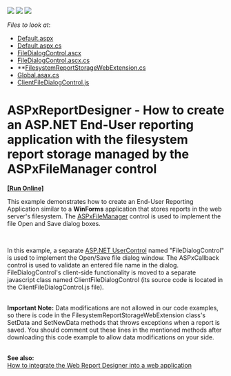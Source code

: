 <!-- default badges list -->
![](https://img.shields.io/endpoint?url=https://codecentral.devexpress.com/api/v1/VersionRange/128597856/19.2.2%2B)
[![](https://img.shields.io/badge/Open_in_DevExpress_Support_Center-FF7200?style=flat-square&logo=DevExpress&logoColor=white)](https://supportcenter.devexpress.com/ticket/details/T227679)
[![](https://img.shields.io/badge/📖_How_to_use_DevExpress_Examples-e9f6fc?style=flat-square)](https://docs.devexpress.com/GeneralInformation/403183)
<!-- default badges end -->
<!-- default file list -->
*Files to look at*:

* [Default.aspx](./CS/T227679/Default.aspx)
* [Default.aspx.cs](./CS/T227679/Default.aspx.cs)
* [FileDialogControl.ascx](./CS/T227679/FileDialogControl.ascx)
* [FileDialogControl.ascx.cs](./CS/T227679/FileDialogControl.ascx.cs) 
* **[FilesystemReportStorageWebExtension.cs](./CS/T227679/FilesystemReportStorageWebExtension.cs)
* [Global.asax.cs](./CS/T227679/Global.asax.cs) 
* [ClientFileDialogControl.js](./CS/T227679/Scripts/ClientFileDialogControl.js) 
<!-- default file list end -->
# ASPxReportDesigner - How to create an ASP.NET End-User reporting application with the filesystem report storage managed by the ASPxFileManager control
<!-- run online -->
**[[Run Online]](https://codecentral.devexpress.com/128597856/)**
<!-- run online end -->


<p>This example demonstrates how to create an End-User Reporting Application similar to a <strong>WinForms</strong> application that stores reports in the web server's filesystem. The <a href="https://documentation.devexpress.com/#AspNet/clsDevExpressWebASPxFileManagertopic">ASPxFileManager</a> control is used to implement the file Open and Save dialog boxes.</p>
<p> </p>
<p>In this example, a separate <a href="https://learn.microsoft.com/en-us/previous-versions/aspnet/y6wb1a0e(v=vs.100)">ASP.NET UserControl</a> named "FileDialogControl" is used to implement the Open/Save file dialog window. The ASPxCallback control is used to validate an entered file name in the dialog. FileDialogControl's client-side functionality is moved to a separate javascript class named ClientFileDialogControl (its source code is located in the ClientFileDialogControl.js file).<br><br></p>
<p><strong>Important Note:</strong> Data modifications are not allowed in our code examples, so there is code in the FilesystemReportStorageWebExtension class's SetData and SetNewData methods that throws exceptions when a report is saved. You should comment out these lines in the mentioned methods after downloading this code example to allow data modifications on your side.</p>
<br><strong>See also:</strong><br><a href="https://www.devexpress.com/Support/Center/p/T178798">How to integrate the Web Report Designer into a web application</a>

<br/>


